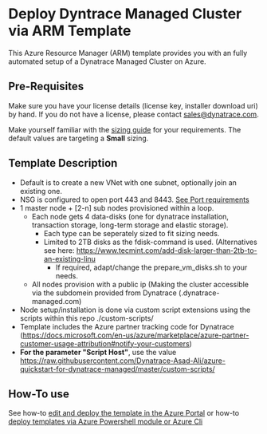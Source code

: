 # Deploy Dyntrace Managed Cluster via ARM Template

This Azure Resource Manager (ARM) template provides you with an fully automated setup of a Dynatrace Managed Cluster on Azure.

## Pre-Requisites

Make sure you have your license details (license key, installer download uri) by hand. If you do not have a license, please contact sales@dynatrace.com. 

Make yourself familiar with the [sizing guide](https://www.dynatrace.com/support/help/setup-and-configuration/dynatrace-managed/installation/dynatrace-managed-hardware-and-system-requirements/) for your requirements. The default values are targeting a **Small** sizing.

## Template Description 

- Default is to create a new VNet with one subnet, optionally join an existing one.
- NSG is configured to open port 443 and 8443. [See Port requirements](https://www.dynatrace.com/support/help/setup-and-configuration/dynatrace-managed/configuration/which-network-ports-does-dynatrace-server-use/)
- 1 master node + [2-n] sub nodes provisioned within a loop.
  - Each node gets 4 data-disks (one for dynatrace installation, transaction storage, long-term storage and elastic storage). 
    - Each type can be seperately sized to fit sizing needs. 
    - Limited to 2TB disks as the fdisk-command is used. (Alternatives see here: https://www.tecmint.com/add-disk-larger-than-2tb-to-an-existing-linu  
      - If required, adapt/change the prepare_vm_disks.sh to your needs.
  - All nodes provision with a public ip (Making the cluster accessible via the subdomein provided from Dynatrace (<clusterid>.dynatrace-managed.com)
- Node setup/installation is done via custom script extensions using the scripts within this repo ./custom-scripts/ 
- Template includes the Azure partner tracking code for Dynatrace (https://docs.microsoft.com/en-us/azure/marketplace/azure-partner-customer-usage-attribution#notify-your-customers)
- <b>For the parameter "Script Host"</b>, use the value https://raw.githubusercontent.com/Dynatrace-Asad-Ali/azure-quickstart-for-dynatrace-managed/master/custom-scripts/
## How-To use

See how-to [edit and deploy the template in the Azure Portal](https://docs.microsoft.com/en-us/azure/azure-resource-manager/resource-manager-quickstart-create-templates-use-the-portal#edit-and-deploy-the-template) or how-to [deploy templates via Azure Powershell module or Azure Cli](https://docs.microsoft.com/en-us/azure/azure-resource-manager/templates/quickstart-create-templates-use-visual-studio-code?tabs=CLI#deploy-the-template)



